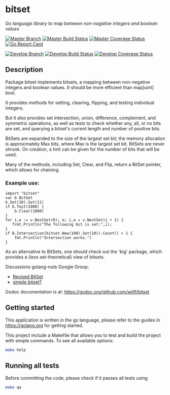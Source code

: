 # bitset

*Go language library to map between non-negative integers and boolean values*

[![Master Branch](https://img.shields.io/badge/-master:-gray.svg)](https://github.com/willf/bitset/tree/master)
[![Master Build Status](https://secure.travis-ci.org/willf/bitset.png?branch=master)](https://travis-ci.org/willf/bitset?branch=master)
[![Master Coverage Status](https://coveralls.io/repos/willf/bitset/badge.svg?branch=master&service=github)](https://coveralls.io/github/willf/bitset?branch=master)
[![Go Report Card](https://goreportcard.com/badge/github.com/willf/bitset)](https://goreportcard.com/report/github.com/willf/bitset)

[![Develop Branch](https://img.shields.io/badge/-develop:-gray.svg)](https://github.com/willf/bitset/tree/develop)
[![Develop Build Status](https://secure.travis-ci.org/willf/bitset.png?branch=develop)](https://travis-ci.org/willf/bitset?branch=develop)
[![Develop Coverage Status](https://coveralls.io/repos/willf/bitset/badge.svg?branch=develop&service=github)](https://coveralls.io/github/willf/bitset?branch=develop)


## Description

Package bitset implements bitsets, a mapping between non-negative integers and boolean values.
It should be more efficient than map[uint] bool.

It provides methods for setting, clearing, flipping, and testing individual integers.

But it also provides set intersection, union, difference, complement, and symmetric operations, as well as tests to check whether any, all, or no bits are set, and querying a bitset's current length and number of positive bits.

BitSets are expanded to the size of the largest set bit; the memory allocation is approximately Max bits, where Max is the largest set bit. BitSets are never shrunk. On creation, a hint can be given for the number of bits that will be used.

Many of the methods, including Set, Clear, and Flip, return a BitSet pointer, which allows for chaining.

### Example use:

    import "bitset"
    var b BitSet
    b.Set(10).Set(11)
    if b.Test(1000) {
        b.Clear(1000)
    }
    for i,e := v.NextSet(0); e; i,e = v.NextSet(i + 1) {
       frmt.Println("The following bit is set:",i);
    }
    if B.Intersection(bitset.New(100).Set(10)).Count() > 1 {
        fmt.Println("Intersection works.")
    }

As an alternative to BitSets, one should check out the 'big' package, which provides a (less set-theoretical) view of bitsets.

Discussions golang-nuts Google Group:

* [Revised BitSet](https://groups.google.com/forum/#!topic/golang-nuts/5i3l0CXDiBg)
* [simple bitset?](https://groups.google.com/d/topic/golang-nuts/7n1VkRTlBf4/discussion)

Godoc documentation is at: https://godoc.org/github.com/willf/bitset


## Getting started

This application is written in the go language, please refer to the guides in https://golang.org for getting started.

This project include a Makefile that allows you to test and build the project with simple commands.
To see all available options:
```bash
make help
```

## Running all tests

Before committing the code, please check if it passes all tests using
```bash
make qa
```
